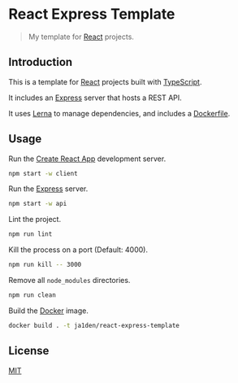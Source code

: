 # React Express Template

> My template for [React](https://reactjs.org/) projects.

## Introduction

This is a template for [React](https://reactjs.org/) projects built with [TypeScript](https://www.typescriptlang.org/).

It includes an [Express](https://expressjs.com/) server that hosts a REST API.

It uses [Lerna](https://lerna.js.org/) to manage dependencies, and includes a [Dockerfile](Dockerfile).

## Usage

Run the [Create React App](https://create-react-app.dev/) development server.

```sh
npm start -w client
```

Run the [Express](https://expressjs.com/) server.

```sh
npm start -w api
```

Lint the project.

```sh
npm run lint
```

Kill the process on a port (Default: 4000).

```sh
npm run kill -- 3000
```

Remove all `node_modules` directories.

```sh
npm run clean
```

Build the [Docker](https://www.docker.com/) image.

```sh
docker build . -t ja1den/react-express-template
```

## License

[MIT](LICENSE)
